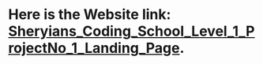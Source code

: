 # Here is the Website link: [Sheryians_Coding_School_Level_1_ProjectNo_1_Landing_Page](https://pratikrameshmajage.github.io/Sheryians_Coding_School_Level_2_ProjectNo_3_Music_Player/).
